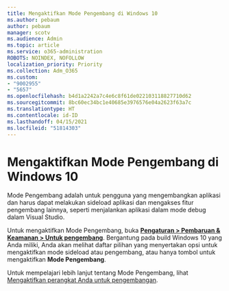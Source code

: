 ```yaml
---
title: Mengaktifkan Mode Pengembang di Windows 10
ms.author: pebaum
author: pebaum
manager: scotv
ms.audience: Admin
ms.topic: article
ms.service: o365-administration
ROBOTS: NOINDEX, NOFOLLOW
localization_priority: Priority
ms.collection: Adm_O365
ms.custom:
- "9002955"
- "5657"
ms.openlocfilehash: b4d1a2242a7c4e6c8f61de022103118827710d62
ms.sourcegitcommit: 8bc60ec34bc1e40685e3976576e04a2623f63a7c
ms.translationtype: HT
ms.contentlocale: id-ID
ms.lasthandoff: 04/15/2021
ms.locfileid: "51814303"
---
```

# <a name="enable-developer-mode-in-windows-10"></a>Mengaktifkan Mode Pengembang di Windows 10

Mode Pengembang adalah untuk pengguna yang mengembangkan aplikasi dan harus dapat melakukan sideload aplikasi dan mengakses fitur pengembang lainnya, seperti menjalankan aplikasi dalam mode debug dalam Visual Studio.

Untuk mengaktifkan Mode Pengembang, buka **[Pengaturan > Pembaruan & Keamanan > Untuk pengembang](ms-settings:developers?activationSource=GetHelp)**. Bergantung pada build Windows 10 yang Anda miliki, Anda akan melihat daftar pilihan yang menyertakan opsi untuk mengaktifkan mode sideload atau pengembang, atau hanya tombol untuk mengaktifkan **Mode Pengembang**.

Untuk mempelajari lebih lanjut tentang Mode Pengembang, lihat [Mengaktifkan perangkat Anda untuk pengembangan](https://docs.microsoft.com/windows/uwp/get-started/enable-your-device-for-development).
